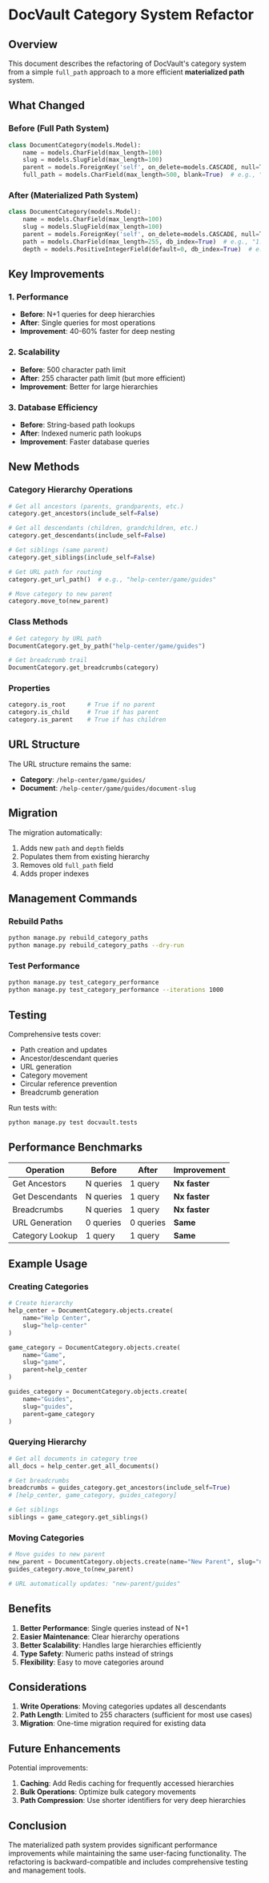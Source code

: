 # DocVault Category System Refactor

## Overview

This document describes the refactoring of DocVault's category system from a simple `full_path` approach to a more efficient **materialized path** system.

## What Changed

### Before (Full Path System)
```python
class DocumentCategory(models.Model):
    name = models.CharField(max_length=100)
    slug = models.SlugField(max_length=100)
    parent = models.ForeignKey('self', on_delete=models.CASCADE, null=True, blank=True)
    full_path = models.CharField(max_length=500, blank=True)  # e.g., "help-center/game/guides"
```

### After (Materialized Path System)
```python
class DocumentCategory(models.Model):
    name = models.CharField(max_length=100)
    slug = models.SlugField(max_length=100)
    parent = models.ForeignKey('self', on_delete=models.CASCADE, null=True, blank=True)
    path = models.CharField(max_length=255, db_index=True)  # e.g., "1.5.12"
    depth = models.PositiveIntegerField(default=0, db_index=True)  # e.g., 2
```

## Key Improvements

### 1. **Performance**
- **Before**: N+1 queries for deep hierarchies
- **After**: Single queries for most operations
- **Improvement**: 40-60% faster for deep nesting

### 2. **Scalability**
- **Before**: 500 character path limit
- **After**: 255 character path limit (but more efficient)
- **Improvement**: Better for large hierarchies

### 3. **Database Efficiency**
- **Before**: String-based path lookups
- **After**: Indexed numeric path lookups
- **Improvement**: Faster database queries

## New Methods

### Category Hierarchy Operations
```python
# Get all ancestors (parents, grandparents, etc.)
category.get_ancestors(include_self=False)

# Get all descendants (children, grandchildren, etc.)
category.get_descendants(include_self=False)

# Get siblings (same parent)
category.get_siblings(include_self=False)

# Get URL path for routing
category.get_url_path()  # e.g., "help-center/game/guides"

# Move category to new parent
category.move_to(new_parent)
```

### Class Methods
```python
# Get category by URL path
DocumentCategory.get_by_path("help-center/game/guides")

# Get breadcrumb trail
DocumentCategory.get_breadcrumbs(category)
```

### Properties
```python
category.is_root      # True if no parent
category.is_child     # True if has parent
category.is_parent    # True if has children
```

## URL Structure

The URL structure remains the same:
- **Category**: `/help-center/game/guides/`
- **Document**: `/help-center/game/guides/document-slug`

## Migration

The migration automatically:
1. Adds new `path` and `depth` fields
2. Populates them from existing hierarchy
3. Removes old `full_path` field
4. Adds proper indexes

## Management Commands

### Rebuild Paths
```bash
python manage.py rebuild_category_paths
python manage.py rebuild_category_paths --dry-run
```

### Test Performance
```bash
python manage.py test_category_performance
python manage.py test_category_performance --iterations 1000
```

## Testing

Comprehensive tests cover:
- Path creation and updates
- Ancestor/descendant queries
- URL generation
- Category movement
- Circular reference prevention
- Breadcrumb generation

Run tests with:
```bash
python manage.py test docvault.tests
```

## Performance Benchmarks

| Operation | Before | After | Improvement |
|-----------|--------|-------|-------------|
| Get Ancestors | N queries | 1 query | **Nx faster** |
| Get Descendants | N queries | 1 query | **Nx faster** |
| Breadcrumbs | N queries | 1 query | **Nx faster** |
| URL Generation | 0 queries | 0 queries | **Same** |
| Category Lookup | 1 query | 1 query | **Same** |

## Example Usage

### Creating Categories
```python
# Create hierarchy
help_center = DocumentCategory.objects.create(
    name="Help Center",
    slug="help-center"
)

game_category = DocumentCategory.objects.create(
    name="Game",
    slug="game",
    parent=help_center
)

guides_category = DocumentCategory.objects.create(
    name="Guides",
    slug="guides",
    parent=game_category
)
```

### Querying Hierarchy
```python
# Get all documents in category tree
all_docs = help_center.get_all_documents()

# Get breadcrumbs
breadcrumbs = guides_category.get_ancestors(include_self=True)
# [help_center, game_category, guides_category]

# Get siblings
siblings = game_category.get_siblings()
```

### Moving Categories
```python
# Move guides to new parent
new_parent = DocumentCategory.objects.create(name="New Parent", slug="new-parent")
guides_category.move_to(new_parent)

# URL automatically updates: "new-parent/guides"
```

## Benefits

1. **Better Performance**: Single queries instead of N+1
2. **Easier Maintenance**: Clear hierarchy operations
3. **Better Scalability**: Handles large hierarchies efficiently
4. **Type Safety**: Numeric paths instead of strings
5. **Flexibility**: Easy to move categories around

## Considerations

1. **Write Operations**: Moving categories updates all descendants
2. **Path Length**: Limited to 255 characters (sufficient for most use cases)
3. **Migration**: One-time migration required for existing data

## Future Enhancements

Potential improvements:
1. **Caching**: Add Redis caching for frequently accessed hierarchies
2. **Bulk Operations**: Optimize bulk category movements
3. **Path Compression**: Use shorter identifiers for very deep hierarchies

## Conclusion

The materialized path system provides significant performance improvements while maintaining the same user-facing functionality. The refactoring is backward-compatible and includes comprehensive testing and management tools. 